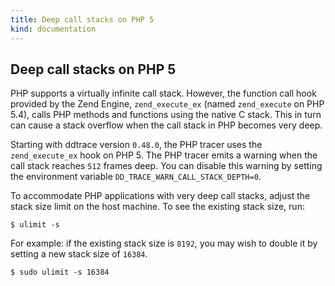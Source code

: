 ```yaml
---
title: Deep call stacks on PHP 5
kind: documentation
---
```

## Deep call stacks on PHP 5

PHP supports a virtually infinite call stack. However, the function call hook provided by the Zend Engine, `zend_execute_ex` (named `zend_execute` on PHP 5.4), calls PHP methods and functions using the native C stack. This in turn can cause a stack overflow when the call stack in PHP becomes very deep.

Starting with ddtrace version `0.48.0`, the PHP tracer uses the `zend_execute_ex` hook on PHP 5. The PHP tracer emits a warning when the call stack reaches `512` frames deep. You can disable this warning by setting the environment variable `DD_TRACE_WARN_CALL_STACK_DEPTH=0`.

To accommodate PHP applications with very deep call stacks, adjust the stack size limit on the host machine. To see the existing stack size, run:

```shell
$ ulimit -s
```

For example: if the existing stack size is `8192`, you may wish to double it by setting a new stack size of `16384`.

```shell
$ sudo ulimit -s 16384
```

